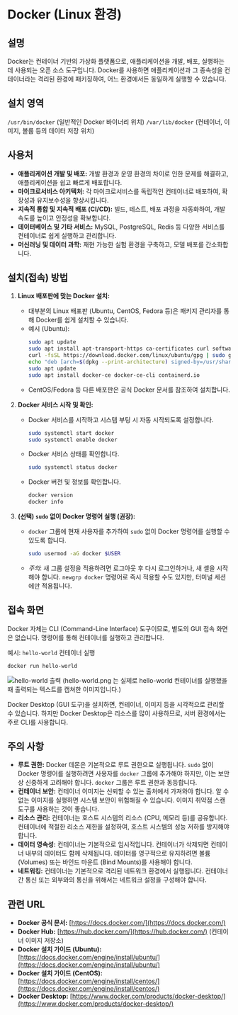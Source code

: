 # Docker (Linux 환경)

## 설명

Docker는 컨테이너 기반의 가상화 플랫폼으로, 애플리케이션을 개발, 배포, 실행하는 데 사용되는 오픈 소스 도구입니다. Docker를 사용하면 애플리케이션과 그 종속성을 컨테이너라는 격리된 환경에 패키징하여, 어느 환경에서든 동일하게 실행할 수 있습니다.

## 설치 영역

`/usr/bin/docker` (일반적인 Docker 바이너리 위치)
`/var/lib/docker` (컨테이너, 이미지, 볼륨 등의 데이터 저장 위치)

## 사용처

- **애플리케이션 개발 및 배포:** 개발 환경과 운영 환경의 차이로 인한 문제를 해결하고, 애플리케이션을 쉽고 빠르게 배포합니다.
- **마이크로서비스 아키텍처:** 각 마이크로서비스를 독립적인 컨테이너로 배포하여, 확장성과 유지보수성을 향상시킵니다.
- **지속적 통합 및 지속적 배포 (CI/CD):** 빌드, 테스트, 배포 과정을 자동화하여, 개발 속도를 높이고 안정성을 확보합니다.
- **데이터베이스 및 기타 서비스:** MySQL, PostgreSQL, Redis 등 다양한 서비스를 컨테이너로 쉽게 실행하고 관리합니다.
- **머신러닝 및 데이터 과학:**  재현 가능한 실험 환경을 구축하고, 모델 배포를 간소화합니다.

## 설치(접속) 방법

1. **Linux 배포판에 맞는 Docker 설치:**
   - 대부분의 Linux 배포판 (Ubuntu, CentOS, Fedora 등)은 패키지 관리자를 통해 Docker를 쉽게 설치할 수 있습니다.
   - 예시 (Ubuntu):
     ```bash
     sudo apt update
     sudo apt install apt-transport-https ca-certificates curl software-properties-common
     curl -fsSL https://download.docker.com/linux/ubuntu/gpg | sudo gpg --dearmor -o /usr/share/keyrings/docker-archive-keyring.gpg
     echo "deb [arch=$(dpkg --print-architecture) signed-by=/usr/share/keyrings/docker-archive-keyring.gpg] https://download.docker.com/linux/ubuntu $(lsb_release -cs) stable" | sudo tee /etc/apt/sources.list.d/docker.list > /dev/null
     sudo apt update
     sudo apt install docker-ce docker-ce-cli containerd.io
     ```
    -  CentOS/Fedora 등 다른 배포판은 공식 Docker 문서를 참조하여 설치합니다.

2. **Docker 서비스 시작 및 확인:**
   - Docker 서비스를 시작하고 시스템 부팅 시 자동 시작되도록 설정합니다.
     ```bash
     sudo systemctl start docker
     sudo systemctl enable docker
     ```
   - Docker 서비스 상태를 확인합니다.
     ```bash
     sudo systemctl status docker
     ```
   - Docker 버전 및 정보를 확인합니다.
      ```bash
      docker version
      docker info
      ```
3. **(선택) `sudo` 없이 Docker 명령어 실행 (권장):**
    - `docker` 그룹에 현재 사용자를 추가하여 `sudo` 없이 Docker 명령어를 실행할 수 있도록 합니다.
      ```bash
      sudo usermod -aG docker $USER
      ```
    -  *주의*:  새 그룹 설정을 적용하려면 로그아웃 후 다시 로그인하거나, 새 셸을 시작해야 합니다.  `newgrp docker` 명령어로 즉시 적용할 수도 있지만,  터미널 세션에만 적용됩니다.

## 접속 화면

Docker 자체는 CLI (Command-Line Interface) 도구이므로, 별도의 GUI 접속 화면은 없습니다.  명령어를 통해 컨테이너를 실행하고 관리합니다.

예시:  `hello-world` 컨테이너 실행

```bash
docker run hello-world
```

![hello-world 출력](hello-world.png)
(hello-world.png 는 실제로 hello-world 컨테이너를 실행했을 때 출력되는 텍스트를 캡쳐한 이미지입니다.)

Docker Desktop (GUI 도구)을 설치하면, 컨테이너, 이미지 등을 시각적으로 관리할 수 있습니다. 하지만 Docker Desktop은 리소스를 많이 사용하므로, 서버 환경에서는 주로 CLI를 사용합니다.

## 주의 사항

- **루트 권한:** Docker 데몬은 기본적으로 루트 권한으로 실행됩니다.  `sudo` 없이 Docker 명령어를 실행하려면 사용자를 `docker` 그룹에 추가해야 하지만, 이는 보안상 신중하게 고려해야 합니다. `docker` 그룹은 루트 권한과 동등합니다.
- **컨테이너 보안:** 컨테이너 이미지는 신뢰할 수 있는 출처에서 가져와야 합니다.  알 수 없는 이미지를 실행하면 시스템 보안이 위험해질 수 있습니다.  이미지 취약점 스캔 도구를 사용하는 것이 좋습니다.
- **리소스 관리:** 컨테이너는 호스트 시스템의 리소스 (CPU, 메모리 등)를 공유합니다.  컨테이너에 적절한 리소스 제한을 설정하여, 호스트 시스템의 성능 저하를 방지해야 합니다.
- **데이터 영속성:** 컨테이너는 기본적으로 임시적입니다.  컨테이너가 삭제되면 컨테이너 내부의 데이터도 함께 삭제됩니다.  데이터를 영구적으로 유지하려면 볼륨 (Volumes) 또는 바인드 마운트 (Bind Mounts)를 사용해야 합니다.
- **네트워킹:** 컨테이너는 기본적으로 격리된 네트워크 환경에서 실행됩니다.  컨테이너 간 통신 또는 외부와의 통신을 위해서는 네트워크 설정을 구성해야 합니다.

## 관련 URL

- **Docker 공식 문서:** [https://docs.docker.com/](https://docs.docker.com/)
- **Docker Hub:** [https://hub.docker.com/](https://hub.docker.com/) (컨테이너 이미지 저장소)
- **Docker 설치 가이드 (Ubuntu):** [https://docs.docker.com/engine/install/ubuntu/](https://docs.docker.com/engine/install/ubuntu/)
- **Docker 설치 가이드 (CentOS):** [https://docs.docker.com/engine/install/centos/](https://docs.docker.com/engine/install/centos/)
- **Docker Desktop:** [https://www.docker.com/products/docker-desktop/](https://www.docker.com/products/docker-desktop/)
